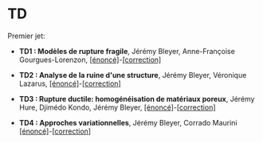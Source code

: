 # TD

Premier jet:

* **TD1 : Modèles de rupture fragile**,  Jérémy Bleyer, Anne-Françoise Gourgues-Lorenzon, [[énoncé]](src/TD1_Modeles_de_rupture_fragile/TD1.pdf)-[[correction]](src/TD1_Modeles_de_rupture_fragile/TD1_solution.pdf)
* **TD2 : Analyse de la ruine d'une structure**, Jérémy Bleyer, Véronique Lazarus, [[énoncé]](src/TD2_Analyse_ruine_COMET/TD2.pdf)-[[correction]](src/TD2_Analyse_ruine_COMET/TD2_solution.pdf)
* **TD3 : Rupture ductile: homogénéisation de matériaux poreux**, Jérémy Hure, Djimédo Kondo, Jérémy Bleyer, [[énoncé]](src/TD3_Homogeneisation_poreux_Gurson/TD3.pdf)-[[correction]](src/TD3_Homogeneisation_poreux_Gurson/TD3_solution.pdf)

* **TD4 : Approches variationnelles**, Jérémy Bleyer, Corrado Maurini [[énoncé]](src/TD4_Rupture_variationelle/TD4.pdf)-[[correction]](src/TD4_Rupture_variationelle/TD4_solution.pdf)
